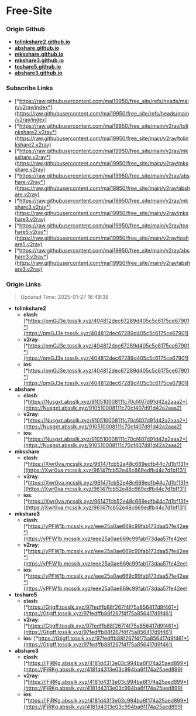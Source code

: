 # Free-Site

### Origin Github

- [**tolinkshare2.github.io**](https://github.com/tolinkshare2/tolinkshare2.github.io)
- [**abshare.github.io**](https://github.com/abshare/abshare.github.io)
- [**mksshare.github.io**](https://github.com/mksshare/mksshare.github.io)
- [**mkshare3.github.io**](https://github.com/mkshare3/mkshare3.github.io)
- [**toshare5.github.io**](https://github.com/toshare5/toshare5.github.io)
- [**abshare3.github.io**](https://github.com/abshare3/abshare3.github.io)

### Subscribe Links

- [*https://raw.githubusercontent.com/mai19950/free_site/refs/heads/main/v2ray/index*](https://raw.githubusercontent.com/mai19950/free_site/refs/heads/main/v2ray/index)
- [*https://raw.githubusercontent.com/mai19950/free_site/main/v2ray/tolinkshare2.v2ray*](https://raw.githubusercontent.com/mai19950/free_site/main/v2ray/tolinkshare2.v2ray)
- [*https://raw.githubusercontent.com/mai19950/free_site/main/v2ray/mksshare.v2ray*](https://raw.githubusercontent.com/mai19950/free_site/main/v2ray/mksshare.v2ray)
- [*https://raw.githubusercontent.com/mai19950/free_site/main/v2ray/abshare.v2ray*](https://raw.githubusercontent.com/mai19950/free_site/main/v2ray/abshare.v2ray)
- [*https://raw.githubusercontent.com/mai19950/free_site/main/v2ray/mkshare3.v2ray*](https://raw.githubusercontent.com/mai19950/free_site/main/v2ray/mkshare3.v2ray)
- [*https://raw.githubusercontent.com/mai19950/free_site/main/v2ray/toshare5.v2ray*](https://raw.githubusercontent.com/mai19950/free_site/main/v2ray/toshare5.v2ray)
- [*https://raw.githubusercontent.com/mai19950/free_site/main/v2ray/abshare3.v2ray*](https://raw.githubusercontent.com/mai19950/free_site/main/v2ray/abshare3.v2ray)

### Origin Links

> Updated Time: 2025-01-27 16:49:38

- **tolinkshare2**
  - **clash**: [*https://pmGJ3e.tosslk.xyz/404812dec67289d405c5c6175ce67901*](https://pmGJ3e.tosslk.xyz/404812dec67289d405c5c6175ce67901)
  - **v2ray**: [*https://pmGJ3e.tosslk.xyz/404812dec67289d405c5c6175ce67901*](https://pmGJ3e.tosslk.xyz/404812dec67289d405c5c6175ce67901)
  - **ios**: [*https://pmGJ3e.tosslk.xyz/404812dec67289d405c5c6175ce67901*](https://pmGJ3e.tosslk.xyz/404812dec67289d405c5c6175ce67901)
- **abshare**
  - **clash**: [*https://Nusgxt.absslk.xyz/910510008111c70cf407d91d42a2aaa2*](https://Nusgxt.absslk.xyz/910510008111c70cf407d91d42a2aaa2)
  - **v2ray**: [*https://Nusgxt.absslk.xyz/910510008111c70cf407d91d42a2aaa2*](https://Nusgxt.absslk.xyz/910510008111c70cf407d91d42a2aaa2)
  - **ios**: [*https://Nusgxt.absslk.xyz/910510008111c70cf407d91d42a2aaa2*](https://Nusgxt.absslk.xyz/910510008111c70cf407d91d42a2aaa2)
- **mksshare**
  - **clash**: [*https://Xwr0va.mcsslk.xyz/96147fcb52e48c669edfb44c7d1bf131*](https://Xwr0va.mcsslk.xyz/96147fcb52e48c669edfb44c7d1bf131)
  - **v2ray**: [*https://Xwr0va.mcsslk.xyz/96147fcb52e48c669edfb44c7d1bf131*](https://Xwr0va.mcsslk.xyz/96147fcb52e48c669edfb44c7d1bf131)
  - **ios**: [*https://Xwr0va.mcsslk.xyz/96147fcb52e48c669edfb44c7d1bf131*](https://Xwr0va.mcsslk.xyz/96147fcb52e48c669edfb44c7d1bf131)
- **mkshare3**
  - **clash**: [*https://yPFW1b.mcsslk.xyz/eee25a0ae669c99fab173daa57fe42ee*](https://yPFW1b.mcsslk.xyz/eee25a0ae669c99fab173daa57fe42ee)
  - **v2ray**: [*https://yPFW1b.mcsslk.xyz/eee25a0ae669c99fab173daa57fe42ee*](https://yPFW1b.mcsslk.xyz/eee25a0ae669c99fab173daa57fe42ee)
  - **ios**: [*https://yPFW1b.mcsslk.xyz/eee25a0ae669c99fab173daa57fe42ee*](https://yPFW1b.mcsslk.xyz/eee25a0ae669c99fab173daa57fe42ee)
- **toshare5**
  - **clash**: [*https://Gtjgff.tosslk.xyz/97fedffb88f267f4f75a856417d9f461*](https://Gtjgff.tosslk.xyz/97fedffb88f267f4f75a856417d9f461)
  - **v2ray**: [*https://Gtjgff.tosslk.xyz/97fedffb88f267f4f75a856417d9f461*](https://Gtjgff.tosslk.xyz/97fedffb88f267f4f75a856417d9f461)
  - **ios**: [*https://Gtjgff.tosslk.xyz/97fedffb88f267f4f75a856417d9f461*](https://Gtjgff.tosslk.xyz/97fedffb88f267f4f75a856417d9f461)
- **abshare3**
  - **clash**: [*https://jFjRKg.absslk.xyz/4181d4313e03c994ba6f174a25aed899*](https://jFjRKg.absslk.xyz/4181d4313e03c994ba6f174a25aed899)
  - **v2ray**: [*https://jFjRKg.absslk.xyz/4181d4313e03c994ba6f174a25aed899*](https://jFjRKg.absslk.xyz/4181d4313e03c994ba6f174a25aed899)
  - **ios**: [*https://jFjRKg.absslk.xyz/4181d4313e03c994ba6f174a25aed899*](https://jFjRKg.absslk.xyz/4181d4313e03c994ba6f174a25aed899)

